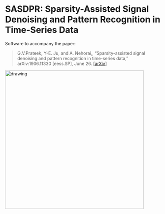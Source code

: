 # SASDPR: Sparsity-Assisted Signal Denoising and Pattern Recognition in Time-Series Data
Software to accompany the paper:

> G.V.Prateek, Y-E. Ju, and A. Nehorai,, “Sparsity-assisted signal denoising and pattern recognition in time-series data,” 	arXiv:1906.11330 [eess.SP], June 26. [[arXiv]](https://arxiv.org/abs/1906.11330v1)

<img src="https://github.com/prateekgv/sasdpr/blob/master/images/sasdpr.png" alt="drawing" width="450" height="450" class="center"/>

